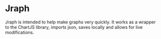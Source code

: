 Jraph
===========
Jraph is intended to help make graphs very quickly.  It works as a wrapper to the ChartJS library, imports json, saves locally and allows for live modifications.

